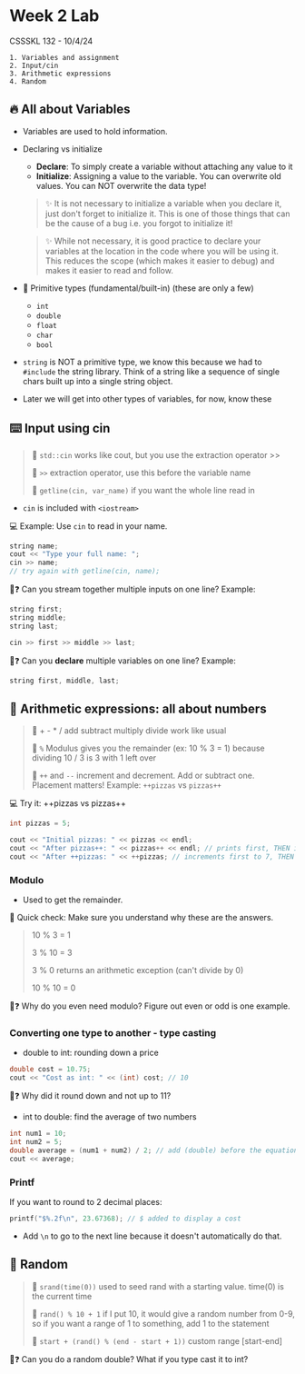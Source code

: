 # Week 2 Lab

CSSSKL 132 - 10/4/24

    1. Variables and assignment
    2. Input/cin
    3. Arithmetic expressions
    4. Random

## 🔥 All about Variables

* Variables are used to hold information.
* Declaring vs initialize
  * **Declare**: To simply create a variable without attaching any value to it
  * **Initialize**: Assigning a value to the variable. You can overwrite old values. You can NOT overwrite the data type!

  > ✨ It is not necessary to initialize a variable when you declare it, just don't forget to initialize it. This is one of those things that can be the cause of a bug i.e. you forgot to initialize it!

  > ✨ While not necessary, it is good practice to declare your variables at the location in the code where you will be using it. This reduces the scope (which makes it easier to debug) and makes it easier to read and follow.

* 📝 Primitive types (fundamental/built-in) (these are only a few)
  * `int`
  * `double`
  * `float`
  * `char`
  * `bool`
* `string` is NOT a primitive type, we know this because we had to `#include` the string library. Think of a string like a sequence of single chars built up into a single string object.

* Later we will get into other types of variables, for now, know these

## ⌨️ Input using cin

> 🔨 `std::cin` works like cout, but you use the extraction operator >>
>
> 🔨 `>>` extraction operator, use this before the variable name
>
> 🔨 `getline(cin, var_name)` if you want the whole line read in

* `cin` is included with `<iostream>`

💻 Example: Use `cin` to read in your name.  
```cpp
string name;
cout << "Type your full name: ";
cin >> name;
// try again with getline(cin, name);
```

🤔❓ Can you stream together multiple inputs on one line? Example:

```cpp
string first;
string middle;
string last; 

cin >> first >> middle >> last;
```

🤔❓ Can you **declare** multiple variables on one line? Example:

```cpp
string first, middle, last;
```

## 🧩 Arithmetic expressions: all about numbers

> 🔨 + - * / add subtract multiply divide work like usual
>
> 🔨 `%` Modulus gives you the remainder (ex: 10 % 3 = 1) because dividing 10 / 3 is 3 with 1 left over
>
> 🔨 `++` and `--` increment and decrement. Add or subtract one. Placement matters! Example: `++pizzas` vs `pizzas++`

💻 Try it: ++pizzas vs pizzas++
```cpp
int pizzas = 5;

cout << "Initial pizzas: " << pizzas << endl;
cout << "After pizzas++: " << pizzas++ << endl; // prints first, THEN increments to 6
cout << "After ++pizzas: " << ++pizzas; // increments first to 7, THEN prints
```

### Modulo

* Used to get the remainder.

📝 Quick check: Make sure you understand why these are the answers.
> 10 % 3 = 1
>
> 3 % 10 = 3
>
> 3 % 0 returns an arithmetic exception (can't divide by 0)
>
> 10 % 10 = 0


🤔❓ Why do you even need modulo? Figure out even or odd is one example.

### Converting one type to another - type casting

* double to int: rounding down a price
```cpp
double cost = 10.75;
cout << "Cost as int: " << (int) cost; // 10
```

🤔❓ Why did it round down and not up to 11?

* int to double: find the average of two numbers
```cpp
int num1 = 10;
int num2 = 5;
double average = (num1 + num2) / 2; // add (double) before the equation
cout << average;
```

### Printf

If you want to round to 2 decimal places:

```cpp
printf("$%.2f\n", 23.67368); // $ added to display a cost
```

* Add `\n` to go to the next line because it doesn't automatically do that.

## 🎲 Random

> 🔨 `srand(time(0))` used to seed rand with a starting value. time(0) is the current time
>
> 🔨 `rand() % 10 + 1` if I put 10, it would give a random number from 0-9, so if you want a range of 1 to something, add 1 to the statement
>
> 🔨 `start + (rand() % (end - start + 1))` custom range [start-end]

🤔❓ Can you do a random double? What if you type cast it to int?
